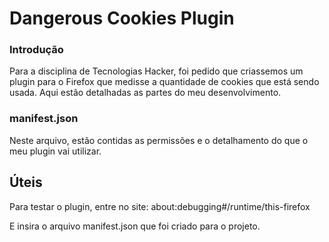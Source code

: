 # Dangerous Cookies Plugin

### Introdução

Para a disciplina de Tecnologias Hacker, foi pedido que criassemos um plugin para o Firefox que medisse a quantidade de cookies que está sendo usada.
Aqui estão detalhadas as partes do meu desenvolvimento.

### manifest.json

Neste arquivo, estão contidas as permissões e o detalhamento do que o meu plugin vai utilizar.

## Úteis

Para testar o plugin, entre no site:
about:debugging#/runtime/this-firefox

E insira o arquivo manifest.json que foi criado para o projeto.
